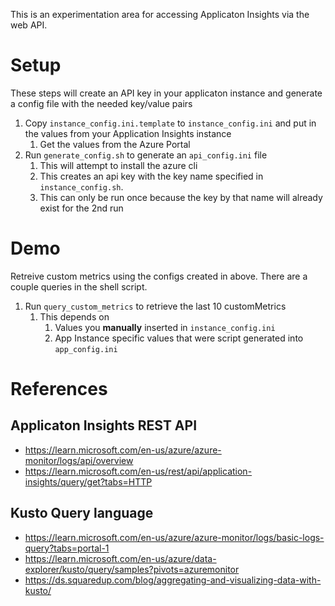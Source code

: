 This is an experimentation area for accessing Applicaton Insights via the web API.

# Setup
These steps will create an API key in your applicaton instance and generate a config file with the needed key/value pairs

1. Copy `instance_config.ini.template` to `instance_config.ini` and put in the values from your Application Insights instance
    1. Get the values from the Azure Portal
1. Run `generate_config.sh` to generate an `api_config.ini` file
    1. This will attempt to install the azure cli
    1. This creates an api key with the key name specified in `instance_config.sh`.
    1. This can only be run once because the key by that name will already exist for the 2nd run

# Demo
Retreive custom metrics using the configs created in above. There are a couple queries in the shell script.

1. Run `query_custom_metrics` to retrieve the last 10 customMetrics
    1. This depends on 
        1. Values you **manually** inserted in `instance_config.ini` 
        1. App Instance specific values that were script generated into `app_config.ini`

# References

## Applicaton Insights REST API
* https://learn.microsoft.com/en-us/azure/azure-monitor/logs/api/overview
* https://learn.microsoft.com/en-us/rest/api/application-insights/query/get?tabs=HTTP

## Kusto Query language
* https://learn.microsoft.com/en-us/azure/azure-monitor/logs/basic-logs-query?tabs=portal-1
* https://learn.microsoft.com/en-us/azure/data-explorer/kusto/query/samples?pivots=azuremonitor
* https://ds.squaredup.com/blog/aggregating-and-visualizing-data-with-kusto/

